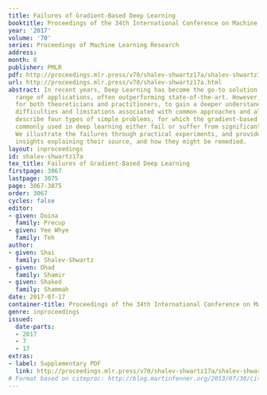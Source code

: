 ```yaml
---
title: Failures of Gradient-Based Deep Learning
booktitle: Proceedings of the 34th International Conference on Machine Learning
year: '2017'
volume: '70'
series: Proceedings of Machine Learning Research
address: 
month: 0
publisher: PMLR
pdf: http://proceedings.mlr.press/v70/shalev-shwartz17a/shalev-shwartz17a.pdf
url: http://proceedings.mlr.press/v70/shalev-shwartz17a.html
abstract: In recent years, Deep Learning has become the go-to solution for a broad
  range of applications, often outperforming state-of-the-art. However, it is important,
  for both theoreticians and practitioners, to gain a deeper understanding of the
  difficulties and limitations associated with common approaches and algorithms. We
  describe four types of simple problems, for which the gradient-based algorithms
  commonly used in deep learning either fail or suffer from significant difficulties.
  We illustrate the failures through practical experiments, and provide theoretical
  insights explaining their source, and how they might be remedied.
layout: inproceedings
id: shalev-shwartz17a
tex_title: Failures of Gradient-Based Deep Learning
firstpage: 3067
lastpage: 3075
page: 3067-3075
order: 3067
cycles: false
editor:
- given: Doina
  family: Precup
- given: Yee Whye
  family: Teh
author:
- given: Shai
  family: Shalev-Shwartz
- given: Ohad
  family: Shamir
- given: Shaked
  family: Shammah
date: 2017-07-17
container-title: Proceedings of the 34th International Conference on Machine Learning
genre: inproceedings
issued:
  date-parts:
  - 2017
  - 7
  - 17
extras:
- label: Supplementary PDF
  link: http://proceedings.mlr.press/v70/shalev-shwartz17a/shalev-shwartz17a-supp.pdf
# Format based on citeproc: http://blog.martinfenner.org/2013/07/30/citeproc-yaml-for-bibliographies/
---
```

